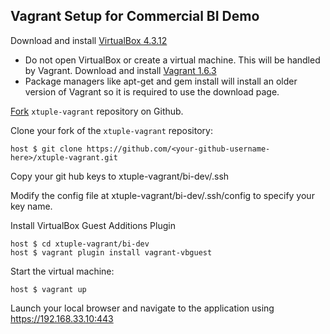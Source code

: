 ## Vagrant Setup for Commercial BI Demo ##

Download and install [VirtualBox 4.3.12](https://www.virtualbox.org/wiki/Downloads)
  - Do not open VirtualBox or create a virtual machine. This will be handled by Vagrant.
Download and install [Vagrant 1.6.3](http://www.vagrantup.com/download-archive/v1.6.3.html)
  - Package managers like apt-get and gem install will install an older version of Vagrant so it is required to use the download page.

[Fork](http://github.com/xtuple/xtuple-vagrant/fork) `xtuple-vagrant` repository on Github.

Clone your fork of the `xtuple-vagrant` repository:

    host $ git clone https://github.com/<your-github-username-here>/xtuple-vagrant.git
	
Copy your git hub keys to
    xtuple-vagrant/bi-dev/.ssh
	
Modify the config file at xtuple-vagrant/bi-dev/.ssh/config to specify your key name.

Install VirtualBox Guest Additions Plugin

    host $ cd xtuple-vagrant/bi-dev
    host $ vagrant plugin install vagrant-vbguest
	
Start the virtual machine:

    host $ vagrant up
	
Launch your local browser and navigate to the application using https://192.168.33.10:443